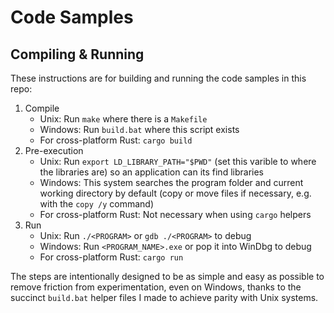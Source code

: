 # Code Samples

## Compiling & Running

These instructions are for building and running the code samples in this repo:

1. Compile
    - Unix: Run `make` where there is a `Makefile`
    - Windows: Run `build.bat` where this script exists
    - For cross-platform Rust: `cargo build`
2. Pre-execution
    - Unix: Run `export LD_LIBRARY_PATH="$PWD"` (set this varible to where the libraries are) so an application can its find libraries
    - Windows: This system searches the program folder and current working directory by default (copy or move files if necessary, e.g. with the `copy /y` command)
    - For cross-platform Rust: Not necessary when using `cargo` helpers
3. Run
    - Unix: Run `./<PROGRAM>` or `gdb ./<PROGRAM>` to debug
    - Windows: Run `<PROGRAM_NAME>.exe` or pop it into WinDbg to debug
    - For cross-platform Rust: `cargo run`

The steps are intentionally designed to be as simple and easy as possible to remove friction from experimentation, even on Windows, thanks to the succinct `build.bat` helper files I made to achieve parity with Unix systems.
